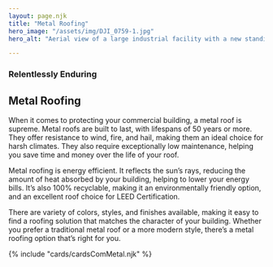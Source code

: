 ```yaml
---
layout: page.njk
title: "Metal Roofing"
hero_image: "/assets/img/DJI_0759-1.jpg"
hero_alt: "Aerial view of a large industrial facility with a new standing seam metal roof installed by Roof Rite. The clean, reflective surface spans multiple connected structures and includes various rooftop units and penetrations. The photo showcases the scale and precision of the commercial roofing project, with clear blue skies and a mix of industrial buildings, parking lots, and delivery trucks visible in the background."

---
```


### Relentlessly Enduring
## Metal Roofing

When it comes to protecting your commercial building, a metal roof is supreme. Metal roofs are built to last, with lifespans of 50 years or more. They offer resistance to wind, fire, and hail, making them an ideal choice for harsh climates. They also require exceptionally low maintenance, helping you save time and money over the life of your roof.

Metal roofing is energy efficient. It reflects the sun’s rays, reducing the amount of heat absorbed by your building, helping to lower your energy bills. It’s also 100% recyclable, making it an environmentally friendly option, and an excellent roof choice for LEED Certification.

There are variety of colors, styles, and finishes available, making it easy to find a roofing solution that matches the character of your building. Whether you prefer a traditional metal roof or a more modern style, there’s a metal roofing option that’s right for you.

<div class="breakout">
  {% include "cards/cardsComMetal.njk" %}
  <!-- Possible Gallery Here -->
</div>
